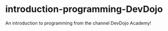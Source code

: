 # introduction-programming-DevDojo
 An introduction to programming from the channel DevDojo Academy!
